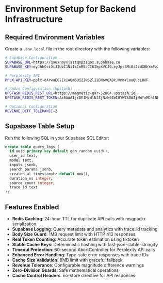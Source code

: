# Environment Setup for Backend Infrastructure

## Required Environment Variables

Create a `.env.local` file in the root directory with the following variables:

```bash
# Supabase Configuration
SUPABASE_URL=https://qouxnmyxjsstqnpzsqox.supabase.co
SUPABASE_KEY=eyJhbGciOiJIUzI1NiIsInR5cCI6IkpXVCJ9.eyJpc3MiOiJzdXBhYmFzZSIsInJlZiI6InFvdXhubXl4anNzdHFucHpzcW94Iiwicm9sZSI6InNlcnZpY2Vfcm9sZSIsImlhdCI6MTc1MzIxMTU4NCwiZXhwIjoyMDY4Nzg3NTg0fQ.wxbleqJjxA__SjJh5-S9PienvAagRxzDoPRYIOGA_4g

# Perplexity API
PPLX_API_KEY=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

# Redis Configuration (Upstash)
UPSTASH_REDIS_REST_URL=https://magnetic-gar-52864.upstash.io
UPSTASH_REDIS_REST_TOKEN=Ac6AAAIjcDE1MzdlN2ZjNzk0ZmI0YWZkOWJjNWYxMDhlNDFhNTllYXAxMA

# Optional Configuration
REVENUE_DIFF_TOLERANCE=2
```

## Supabase Table Setup

Run the following SQL in your Supabase SQL Editor:

```sql
create table query_logs (
  id uuid primary key default gen_random_uuid(),
  user_id text,
  model text,
  inputs jsonb,
  search_params jsonb,
  created_at timestamptz default now(),
  duration_ms integer,
  source_count integer,
  trace_id text
);
```

## Features Enabled

- **Redis Caching**: 24-hour TTL for duplicate API calls with msgpackr serialization
- **Supabase Logging**: Query metadata and analytics with trace_id tracking
- **Body Size Guard**: 1MB request limit with HTTP 413 responses
- **Real Token Counting**: Accurate token estimation using tiktoken
- **Stable Cache Keys**: Deterministic hashing with fast-json-stable-stringify
- **Timeout Protection**: 60-second AbortController for Perplexity API calls
- **Enhanced Error Handling**: Type-safe error responses with trace IDs
- **Cache Size Validation**: 8MB limit with graceful fallback
- **Revenue Tolerance**: Configurable magnitude difference warnings
- **Zero-Division Guards**: Safe mathematical operations
- **Cache Control Headers**: no-store directive for API responses 